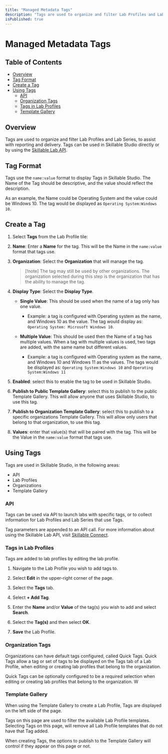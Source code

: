 ```yaml
---
title: "Managed Metadata Tags"
description: "Tags are used to organize and filter Lab Profiles and Lab Series, to assist with reporting and delivery."
isPublished: true
---
```


# Managed Metadata Tags

## Table of Contents

- [Overview](#overview)
- [Tag Format](#tag-format)
- [Create a Tag](#create-a-tag)
- [Using Tags](#using-tags)
  - [API](#api)
  - [Organization Tags](#organization-tags)
  - [Tags in Lab Profiles](#tags-in-lab-profiles)
  - [Template Gallery](#template-gallery)

## Overview

Tags are used to organize and filter Lab Profiles and Lab Series, to assist with reporting and delivery. Tags can be used in Skillable Studio directly or by using the [Skillable Lab API](https://connect.skillable.com/lab/overview/). 

## Tag Format 

Tags use the `name:value` format to display Tags in Skillable Studio. The Name of the Tag should be descriptive, and the value should reflect the description.

As an example, the Name could be Operating System and the value could be Windows 10. The tag would be displayed as `Operating System:Windows 10`. 

## Create a Tag 

1. Select **Tags** from the Lab Profile tile: 

1. **Name**: Enter a **Name** for the tag. This will be the Name in the `name:value` format that tags use. 

1. **Organization**: Select the **Organization** that will manage the tag. 

    >[!note] The tag may still be used by other organizations. The organization selected during this step is the organization that has the ability to manage the tag. 

1. **Display Type**: Select the **Display Type**. 

    - **Single Value**: This should be used when the name of a tag only has one value. 
        - Example: a tag is configured with Operating system as the name, and Windows 10 as the value. The tag would display as: `Operating System: Microsoft Windows 10`.

    - **Multiple Value**: This should be used then the Name of a tag has multiple values. When a tag with multiple values is used, two tags are added, with the same name but different values. 
        - Example: a tag is configured with Operating system as the name, and Windows 10 and Windows 11 as the values. The tags would be displayed as: `Operating System:Windows 10` and  `Operating System:Windows 11`

1. **Enabled**: select this to enable the tag to be used in Skillable Studio.

1. **Publish to Public Template Gallery**: select this to publish to the public Template Gallery. This will allow anyone that uses Skillable Studio, to use this tag. 

1. **Publish to Organization Template Gallery**: select this to publish to a specific organizations Template Gallery. This will allow only users that belong to that organization, to use this tag. 

1. **Values**: enter that value(s) that will be paired with the tag. This will be the Value in the `name:value` format that tags use. 

## Using Tags 
 
Tags are used in Skillable Studio, in the following areas: 

 - API 
 - Lab Profiles
 - Organizations 
 - Template Gallery

### API

Tags can be used via API to launch labs with specific tags, or to collect information for Lab Profiles and Lab Series that use Tags.

Tag parameters are appended to an API call. For more information about using the Skillable Lab API, visit [Skillable Connect](https://connect.skillable.com/lab/overview/).

### Tags in Lab Profiles

Tags are added to lab profiles by editing the lab profile. 

1. Navigate to the Lab Profile you wish to add tags to. 

1. Select **Edit** in the upper-right corner of the page. 

1. Select the **Tags** tab. 

1. Select **+ Add Tag**. 

1. Enter the **Name** and/or **Value** of the tag(s) you wish to add and select **Search**. 

1. Select the **Tag(s)** and then select **OK**.  

1. **Save** the Lab Profile. 

### Organization Tags

Organizations can have default tags configured, called Quick Tags. Quick Tags allow a tag or set of tags to be displayed on the Tags tab of a Lab Profile, when editing or creating lab profiles that belong to the organization. 

Quick Tags can be optionally configured to be a required selection when editing or creating lab profiles that belong to the organization. W

### Template Gallery 

When using the Template Gallery to create a Lab Profile, Tags are displayed on the left side of the page. 

Tags on this page are used to filter the available Lab Profile templates. Selecting Tags on this page, will remove all Lab Profile templates that do not have that Tag added. 

When creating Tags, the options to publish to the Template Gallery will control if they appear on this page or not. 